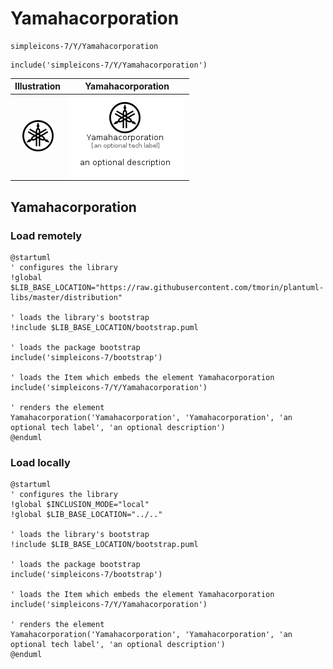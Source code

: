 # Yamahacorporation


```text
simpleicons-7/Y/Yamahacorporation
```

```text
include('simpleicons-7/Y/Yamahacorporation')
```



| Illustration | Yamahacorporation |
| :---: | :---: |
| ![illustration for Illustration](../../simpleicons-7/Y/Yamahacorporation.png) | ![illustration for Yamahacorporation](../../simpleicons-7/Y/Yamahacorporation.Local.png) |




## Yamahacorporation

### Load remotely
```plantuml
@startuml
' configures the library
!global $LIB_BASE_LOCATION="https://raw.githubusercontent.com/tmorin/plantuml-libs/master/distribution"

' loads the library's bootstrap
!include $LIB_BASE_LOCATION/bootstrap.puml

' loads the package bootstrap
include('simpleicons-7/bootstrap')

' loads the Item which embeds the element Yamahacorporation
include('simpleicons-7/Y/Yamahacorporation')

' renders the element
Yamahacorporation('Yamahacorporation', 'Yamahacorporation', 'an optional tech label', 'an optional description')
@enduml
```

### Load locally
```plantuml
@startuml
' configures the library
!global $INCLUSION_MODE="local"
!global $LIB_BASE_LOCATION="../.."

' loads the library's bootstrap
!include $LIB_BASE_LOCATION/bootstrap.puml

' loads the package bootstrap
include('simpleicons-7/bootstrap')

' loads the Item which embeds the element Yamahacorporation
include('simpleicons-7/Y/Yamahacorporation')

' renders the element
Yamahacorporation('Yamahacorporation', 'Yamahacorporation', 'an optional tech label', 'an optional description')
@enduml
```

